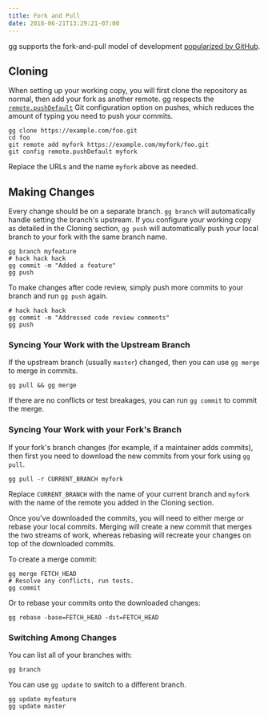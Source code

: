 ```yaml
---
title: Fork and Pull
date: 2018-06-21T13:29:21-07:00
---
```


gg supports the fork-and-pull model of development [popularized by
GitHub][flow].

[flow]: https://guides.github.com/introduction/flow/

## Cloning

When setting up your working copy, you will first clone the repository as
normal, then add your fork as another remote. gg respects the
[`remote.pushDefault`][] Git configuration option on pushes, which reduces the
amount of typing you need to push your commits.

```shell
gg clone https://example.com/foo.git
cd foo
git remote add myfork https://example.com/myfork/foo.git
git config remote.pushDefault myfork
```

Replace the URLs and the name `myfork` above as needed.

[`remote.pushDefault`]: https://git-scm.com/docs/git-config#git-config-remotepushDefault

## Making Changes

Every change should be on a separate branch. `gg branch` will automatically
handle setting the branch's upstream. If you configure your working copy as
detailed in the Cloning section, `gg push` will automatically push your local
branch to your fork with the same branch name.

```shell
gg branch myfeature
# hack hack hack
gg commit -m "Added a feature"
gg push
```

To make changes after code review, simply push more commits to your branch and
run `gg push` again.

```shell
# hack hack hack
gg commit -m "Addressed code review comments"
gg push
```

### Syncing Your Work with the Upstream Branch

If the upstream branch (usually `master`) changed, then you can use `gg merge`
to merge in commits.

```shell
gg pull && gg merge
```

If there are no conflicts or test breakages, you can run `gg commit` to commit
the merge.

### Syncing Your Work with your Fork's Branch

If your fork's branch changes (for example, if a maintainer adds commits), then
first you need to download the new commits from your fork using `gg pull`.

```shell
gg pull -r CURRENT_BRANCH myfork
```

Replace `CURRENT_BRANCH` with the name of your current branch and `myfork` with
the name of the remote you added in the Cloning section.

Once you've downloaded the commits, you will need to either merge or rebase your
local commits. Merging will create a new commit that merges the two streams of
work, whereas rebasing will recreate your changes on top of the downloaded
commits.

To create a merge commit:

```shell
gg merge FETCH_HEAD
# Resolve any conflicts, run tests.
gg commit
```

Or to rebase your commits onto the downloaded changes:

```shell
gg rebase -base=FETCH_HEAD -dst=FETCH_HEAD
```

### Switching Among Changes

You can list all of your branches with:

```shell
gg branch
```

You can use `gg update` to switch to a different branch.

```shell
gg update myfeature
gg update master
```
